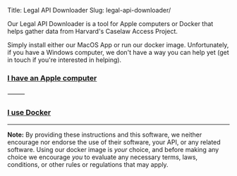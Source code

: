 Title: Legal API Downloader
Slug: legal-api-downloader/

<p class="lead">Our Legal API Downloader is a tool for Apple computers or Docker that helps gather data from Harvard's Caselaw Access Project.</p>

Simply install either our MacOS App or run our docker image. Unfortunately, if you have a Windows computer, we don't have a way you can help yet (get in touch if you're interested in helping).


<div class="text-center">
  <h3 class="v-offset-above-4"><a href="{filename}/pages/legal-api-downloader/mac-os-readme.md">I have an Apple computer</a></h3>
  <p class="gray v-offset-above-3">&#11835;</p>
  <h3 class="v-offset-above-3"><a href="{filename}/pages/legal-api-downloader/docker-readme.md">I use Docker</a></h3>
</div>

---

**Note:** By providing these instructions and this software, we neither encourage nor endorse the use of their software, your API, or any related software. Using our docker image is *your* choice, and before making any choice we encourage *you* to evaluate any necessary terms, laws, conditions, or other rules or regulations that may apply. 

